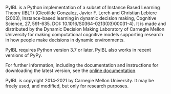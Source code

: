 PyIBL is a Python implementation of a subset of Instance Based Learning Theory
(IBLT) (Cleotilde Gonzalez, Javier F. Lerch and Christian Lebiere (2003),
Instance-based learning in dynamic decision making, Cognitive Science, 27,
591-635. DOI: 10.1016/S0364-0213(03)00031-4). It is made and distributed by
the Dynamic Decision Making Laboratory of Carnegie Mellon University for
making computational cognitive models supporting research in how people make
decisions in dynamic environments.

PyIBL requires Python version 3.7 or later. PyIBL also works in recent
versions of PyPy.

For further information, including the documentation and instructions for
downloading the latest version, see the
[online documentation](http://pyibl.ddmlab.com).

PyIBL is copyright 2014-2021 by Carnegie Mellon University. It may be
freely used, and modified, but only for research purposes.
